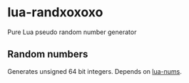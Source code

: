 lua-randxoxoxo
==============

Pure Lua pseudo random number generator

Random numbers
--------------

Generates unsigned 64 bit integers. Depends on
[lua-nums](https://github.com/user-none/lua-nums). 
